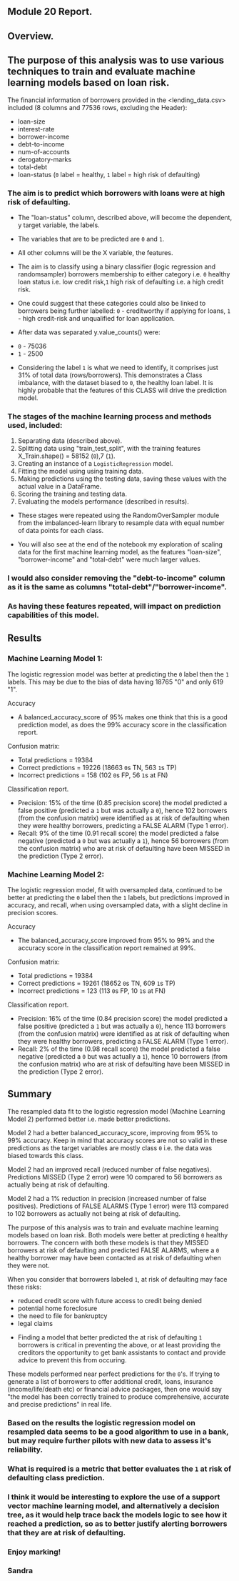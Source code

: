 ## Module 20 Report.

## Overview.

## The purpose of this analysis was to use various techniques to train and evaluate machine learning models based on loan risk.

The financial information of borrowers provided in the <lending_data.csv> included (8 columns and 77536 rows, excluding the Header):
 - loan-size
 - interest-rate
 - borrower-income
 - debt-to-income
 - num-of-accounts
 - derogatory-marks
 - total-debt
 - loan-status (`0` label = healthy, `1` label = high risk of defaulting)
 
### The aim is to predict which borrowers with loans were at high risk of defaulting.

 - The "loan-status" column, described above, will become the dependent, y target variable, the labels.
 - The variables that are to be predicted are `0` and `1`. 
 - All other columns will be the X variable, the features.
 - The aim is to classify using a binary classifier (logic regression and randomsampler) borrowers membership to either category i.e. `0` healthy loan status i.e. low credit risk,`1` high risk of defaulting i.e. a high credit risk. 
 - One could suggest that these categories could also be linked to borrowers being further labelled: `0` - creditworthy if applying for loans, `1` - high credit-risk and unqualified for loan application.

 - After data was separated y.value_counts() were:
 * `0` - 75036
 * `1` - 2500
 - Considering the label `1` is what we need to identify, it comprises just 31% of total data (rows/borrowers). This demonstrates a Class imbalance, with the dataset biased to `0`, the healthy loan label. It is highly probable that the features of this CLASS will drive the prediction model. 


### The stages of the machine learning process and methods used, included:

 1. Separating data (described above).
 2. Splitting data using "train_test_split", with the training features X_Train.shape() = 58152 (`0`),7 (`1`).
 3. Creating an instance of a `LogisticRegression` model.
 4. Fitting the model using using training data.
 5. Making predictions using the testing data, saving these values with the actual value in a DataFrame.
 6. Scoring the training and testing data.
 7. Evaluating the models performance (described in results). 

 - These stages were repeated using the RandomOverSampler module from the imbalanced-learn library to resample data with equal number of data points for each class.

 - You will also see at the end of the notebook my exploration of scaling data for the first machine learning model, as the features "loan-size", "borrower-income" and "total-debt" were much larger values.

### I would also consider removing the "debt-to-income" column as it is the same as columns "total-debt"/"borrower-income". 
### As having these features repeated, will impact on prediction capabilities of this model.

## Results

### Machine Learning Model 1:

The logistic regression model was better at predicting the `0` label then the `1` labels. 
This may be due to the bias of data having 18765 "0" and only 619 "1". 

Accuracy
 - A balanced_accuracy_score of 95% makes one think that this is a good prediction model, as does the 99% accuracy score in the classification report. 
  
Confusion matrix:
 - Total predictions = 19384
 - Correct predictions = 19226 (18663 `0`s TN, 563 `1`s TP)
 - Incorrect predictions = 158 (102 `0`s FP, 56 `1`s at FN)

Classification report.
 - Precision: 15% of the time (0.85 precision score) the model predicted a false positive (predicted a `1` but was actually a `0`), hence 102 borrowers (from the confusion matrix) were identified as at risk of defaulting when they were healthy borrowers, predicting a FALSE ALARM (Type 1 error).
 - Recall: 9% of the time (0.91 recall score) the model predicted a false negative (predicted a `0` but was actually a `1`), hence 56 borrowers (from the confusion matrix) who are at risk of defaulting have been MISSED in the prediction (Type 2 error).

### Machine Learning Model 2:

The logistic regression model, fit with oversampled data, continued to be better at predicting the `0` label then the `1` labels, but predictions improved in accuracy, and recall, when using oversampled data, with a slight decline in precision scores.

Accuracy
 - The balanced_accuracy_score improved from 95% to 99% and the accuracy score in the classification report remained at 99%. 
  
Confusion matrix:
 - Total predictions = 19384
 - Correct predictions = 19261 (18652 `0`s TN, 609 `1`s TP)
 - Incorrect predictions = 123 (113 `0`s FP, 10 `1`s at FN)
  
Classification report.
 - Precision: 16% of the time (0.84 precision score) the model predicted a false positive (predicted a `1` but was actually a `0`), hence 113 borrowers (from the confusion matrix) were identified as at risk of defaulting when they were healthy borrowers, predicting a FALSE ALARM (Type 1 error).
 - Recall: 2% of the time (0.98 recall score) the model predicted a false negative (predicted a `0` but was actually a `1`), hence 10 borrowers (from the confusion matrix) who are at risk of defaulting have been MISSED in the prediction (Type 2 error).

## Summary

The resampled data fit to the logistic regression model (Machine Learning Model 2) performed better i.e. made better predictions.

Model 2 had a better balanced_accuracy_score, improving from 95% to 99% accuracy. Keep in mind that accuracy scores are not so valid in these predictions as the target variables are mostly class `0` i.e. the data was biased towards this class.

Model 2 had an improved recall (reduced number of false negatives). Predictions MISSED (Type 2 error) were 10 compared to 56 borrowers as actually being at risk of defaulting. 

Model 2 had a 1% reduction in precision (increased number of false positives). Predictions of FALSE ALARMS (Type 1 error) were 113 compared to 102 borrowers as actually not being at risk of defaulting.


The purpose of this analysis was to train and evaluate machine learning models based on loan risk. Both models were better at predicting `0` healthy borrowers. The concern with both these models is that they MISSED borrowers at risk of defaulting and predicted FALSE ALARMS, where a `0` healthy borrower may have been contacted as at risk of defaulting when they were not.

When you consider that borrowers labeled `1`, at risk of defaulting may face these risks:
 - reduced credit score with future access to credit being denied
 - potential home foreclosure
 - the need to file for bankruptcy
 - legal claims
* Finding a model that better predicted the at risk of defaulting `1` borrowers is critical in preventing the above, or at least providing the creditors the opportunity to get bank assistants to contact and provide advice to prevent this from occuring.


These models performed near perfect predictions for the `0`'s. If trying to generate a list of borrowers to offer additional credit, loans, insurance (income/life/death etc) or financial advice packages, then one would say "the model has been correctly trained to produce comprehensive, accurate and precise predictions" in real life.

### Based on the results the logistic regression model on resampled data seems to be a good algorithm to use in a bank, but may require further pilots with new data to assess it's reliability.

### What is required is a metric that better evaluates the `1` at risk of defaulting class prediction.

### I think it would be interesting to explore the use of a support vector machine learning model, and alternatively a decision tree, as it would help trace back the models logic to see how it reached a prediction, so as to better justify alerting borrowers that they are at risk of defaulting.



### Enjoy marking!
### Sandra